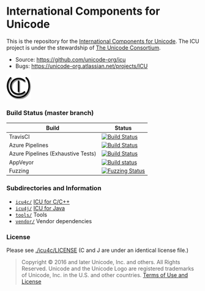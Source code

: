#  International Components for Unicode

This is the repository for the [International Components for Unicode](http://site.icu-project.org). 
The ICU project is under the stewardship of [The Unicode Consortium](https://www.unicode.org).

- Source: https://github.com/unicode-org/icu
- Bugs: https://unicode-org.atlassian.net/projects/ICU

![ICU Logo](./tools/images/iculogo_64.png)

### Build Status (master branch)

Build | Status
------|-------
TravisCI | [![Build Status](https://travis-ci.org/unicode-org/icu.svg?branch=master)](https://travis-ci.org/unicode-org/icu)
Azure Pipelines | [![Build Status](https://unicode-icu.visualstudio.com/ICU/_apis/build/status/Azure%20CI?branchName=master)](https://unicode-icu.visualstudio.com/ICU/_build/latest?definitionId=21&branchName=master)
Azure Pipelines (Exhaustive Tests) | [![Build Status](https://unicode-icu.visualstudio.com/ICU/_apis/build/status/Azure%20CI%20%5BExhaustive%20Tests%5D?branchName=master)](https://unicode-icu.visualstudio.com/ICU/_build/latest?definitionId=24&branchName=master)
AppVeyor | [![Build status](https://ci.appveyor.com/api/projects/status/6ev1ssb6efahsvs2?svg=true)](https://ci.appveyor.com/project/unicode-org/icu)
Fuzzing | [![Fuzzing Status](https://oss-fuzz-build-logs.storage.googleapis.com/badges/icu.svg)](https://bugs.chromium.org/p/oss-fuzz/issues/list?sort=-opened&can=1&q=proj:icu)


### Subdirectories and Information

- [`icu4c/`](./icu4c/) [ICU for C/C++](./icu4c/readme.html)
- [`icu4j/`](./icu4j/) [ICU for Java](./icu4j/readme.html)
- [`tools/`](./tools/) Tools
- [`vendor/`](./vendor/) Vendor dependencies

### License

Please see [./icu4c/LICENSE](./icu4c/LICENSE) (C and J are under an identical license file.)

> Copyright © 2016 and later Unicode, Inc. and others. All Rights Reserved.
Unicode and the Unicode Logo are registered trademarks 
of Unicode, Inc. in the U.S. and other countries.
[Terms of Use and License](http://www.unicode.org/copyright.html)
